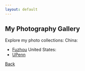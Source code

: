 ```yaml
---
layout: default
---
```


## My Photography Gallery

Explore my photo collections:
China:
- [Fuzhou](/Fuzhou.md)
United States:
- [UPenn](/UPenn.md)

[Back](/index.md)
